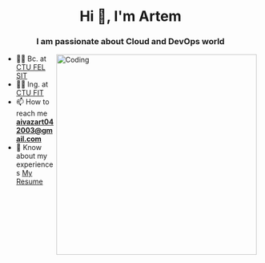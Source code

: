 <h1 align="center">Hi 👋, I'm Artem</h1>
<h3 align="center">I am passionate about Cloud and DevOps world</h3>
<img align="right" alt="Coding" width="400" src="https://media.istockphoto.com/id/1161702497/vector/team-of-programmer-concept-with-devops-software-development-practices-methodology-vector.jpg?s=612x612&w=0&k=20&c=5cqLQaudaYaXv3OdYQHjt-F-LhcuOiBhXWtHLMwj4PU=">

- 👨‍🎓 Bc. at [CTU FEL SIT](https://sit.fel.cvut.cz/)
- 👨‍🎓 Ing. at [CTU FIT](https://fit.cvut.cz/en)
- 📫 How to reach me **aivazart042003@gmail.com**
- 📄 Know about my experiences [My Resume](https://docs.google.com/document/d/1qblfDAx62Q1esYQgeNIOE95T8eayJJLzdMHv9hIGaSs/edit?usp=drive_link)
